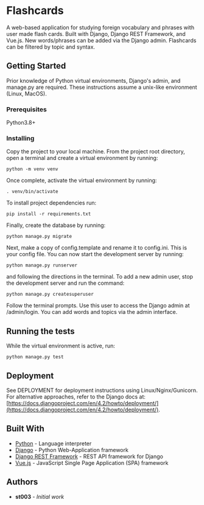 # Flashcards

A web-based application for studying foreign vocabulary and phrases with user made flash cards. Built with Django, Django REST Framework, and Vue.js. New words/phrases can be added via the Django admin. Flashcards can be filtered by topic and syntax.

## Getting Started

Prior knowledge of Python virtual environments, Django's admin, and manage.py are required. These instructions assume a unix-like environment (Linux, MacOS).

### Prerequisites

Python3.8+

### Installing

Copy the project to your local machine. From the project root directory, open a terminal and create a virtual environment by running:

```
python -m venv venv
```

Once complete, activate the virtual environment by running:

```
. venv/bin/activate
```

To install project dependencies run:

```
pip install -r requirements.txt
```

Finally, create the database by running:

```
python manage.py migrate
```

Next, make a copy of config.template and rename it to config.ini. This is your config file. You can now start the development server by running:

```
python manage.py runserver
```

and following the directions in the terminal. To add a new admin user, stop the development server and run the command:

```
python manage.py createsuperuser
```

Follow the terminal prompts. Use this user to access the Django admin at /admin/login. You can add words and topics via the admin interface.

## Running the tests

While the virtual environment is active, run:

```
python manage.py test
```

## Deployment

See DEPLOYMENT for deployment instructions using Linux/Nginx/Gunicorn. For alternative approaches, refer to the Django docs at: [https://docs.djangoproject.com/en/4.2/howto/deployment/](https://docs.djangoproject.com/en/4.2/howto/deployment/).


## Built With

* [Python](https://www.python.org/) - Language interpreter
* [Django](https://www.djangoproject.com/) - Python Web-Application framework
* [Django REST Framework](https://www.django-rest-framework.org/) - REST API framework for Django
* [Vue.js](https://vuejs.org/) - JavaScript Single Page Application (SPA) framework

## Authors

* **st003** - *Initial work*
